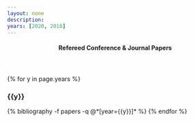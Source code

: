 ```yaml
---
layout: none
description:
years: [2020, 2018]
---
```



<!-- <header class="pub-heading">
	<h4>Manuscripts & Preprints</h4>
</header>
Note that works listed below are subject to changes during the publication process.

{% bibliography -f preprints %} -->

<header class="pub-heading">
	<h4>Refereed Conference & Journal Papers</h4>
</header>

{% for y in page.years %}
  <h3 class="year">{{y}}</h3>
  {% bibliography -f papers -q @*[year={{y}}]* %}
{% endfor %}
